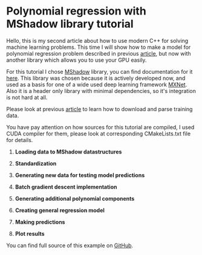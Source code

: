 # Polynomial regression with MShadow library tutorial

Hello, this is my second article about how to use modern C++ for solving machine learning problems. This time I will show how to make a model for polynomial regression problem described in previous [article](https://github.com/Kolkir/mlcpp/tree/master/polynomial_regression), but now with another library which allows you to use your GPU easily.

For this tutorial I chose [MShadow](https://github.com/dmlc/mshadow) library, you can find documentation for it [here](https://github.com/dmlc/mshadow/tree/master/doc). This library was chosen because it is actively developed now, and used as a basis for one of a wide used deep learning framework [MXNet](https://mxnet.incubator.apache.org/). Also it is a header only library with minimal dependencies, so it's integration is not hard at all.

Please look at previous [article](https://github.com/Kolkir/mlcpp/tree/master/polynomial_regression) to learn how to download and parse training data. 

You have pay attention on how sources for this tutorial are compiled, I used CUDA compiler for them, please look at corresponding CMakeLists.txt file for details. 

1. **Loading data to MShadow datastructures**

    
2. **Standardization**

   
3. **Generating new data for testing model predictions**

  
4. **Batch gradient descent implementation**

   
5. **Generating additional polynomial components**

 
6. **Creating general regression model**

    
7. **Making predictions**

   
8. **Plot results**

    
You can find full source of this example on [GitHub](https://github.com/Kolkir/mlcpp).
<!--stackedit_data:
eyJoaXN0b3J5IjpbMTk5OTcwMjc2MiwxNTI5NjQyNjQ3LC0xNz
M2NDg3MjQ4LC0xNzI5OTc2NjU3XX0=
-->